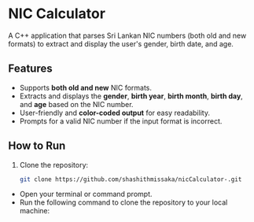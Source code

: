 # NIC Calculator

A C++ application that parses Sri Lankan NIC numbers (both old and new formats) to extract and display the user's gender, birth date, and age.

## Features
- Supports **both old and new** NIC formats.
- Extracts and displays the **gender**, **birth year**, **birth month**, **birth day**, and **age** based on the NIC number.
- User-friendly and **color-coded output** for easy readability.
- Prompts for a valid NIC number if the input format is incorrect.

## How to Run

1. Clone the repository:

   ```bash
   git clone https://github.com/shashithmissaka/nicCalculator-.git
- Open your terminal or command prompt.
- Run the following command to clone the repository to your local machine:
